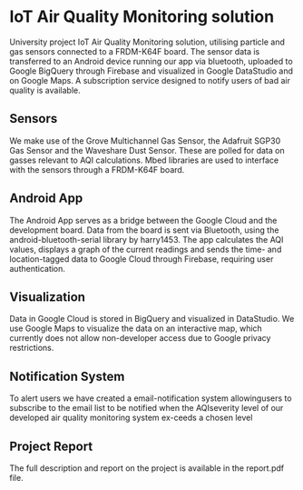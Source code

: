 # IoT Air Quality Monitoring solution

University project IoT Air Quality Monitoring solution, utilising particle and gas sensors connected to a FRDM-K64F board. The sensor data is transferred to an Android device running our app via bluetooth, uploaded to Google BigQuery through Firebase and visualized in Google DataStudio and on Google Maps. A subscription service designed to notify users of bad air quality is available.

## Sensors

We make use of the Grove Multichannel Gas Sensor, the Adafruit SGP30 Gas Sensor and the Waveshare Dust Sensor. These are polled for data on gasses relevant to AQI calculations. Mbed libraries are used to interface with the sensors through a FRDM-K64F board.

## Android App

The Android App serves as a bridge between the Google Cloud and the development board. Data from the board is sent via Bluetooth, using the android-bluetooth-serial library by harry1453. The app calculates the AQI values, displays a graph of the current readings and sends the time- and location-tagged data to Google Cloud through Firebase, requiring user authentication.

## Visualization

Data in Google Cloud is stored in BigQuery and visualized in DataStudio. We use Google Maps to visualize the data on an interactive map, which currently does not allow non-developer access due to Google privacy restrictions.

## Notification System

To alert users we have created a email-notification system allowingusers to subscribe to the email list to be notified when the AQIseverity level of our developed air quality monitoring system ex-ceeds a chosen level

## Project Report

The full description and report on the project is available in the report.pdf file.
